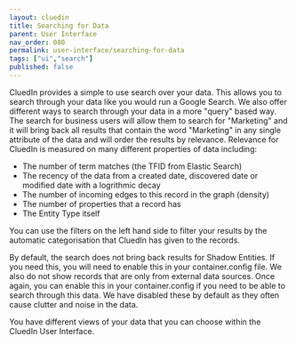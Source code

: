 ```yaml
---
layout: cluedin
title: Searching for Data
parent: User Interface
nav_order: 080
permalink: user-interface/searching-for-data
tags: ["ui","search"]
published: false
---
```


CluedIn provides a simple to use search over your data. This allows you to search through your data like you would run a Google Search. We also offer different ways to search through your data in a more "query" based way. The search for business users will allow them to search for "Marketing" and it will bring back all results that contain the word "Marketing" in any single attribute of the data and will order the results by relevance. Relevance for CluedIn is measured on many different properties of data including:

 - The number of term matches (the TFID from Elastic Search)
 - The recency of the data from a created date, discovered date or modified date with a logrithmic decay
 - The number of incoming edges to this record in the graph (density)
 - The number of properties that a record has
 - The Entity Type itself

 You can use the filters on the left hand side to filter your results by the automatic categorisation that CluedIn has given to the records. 

 By default, the search does not bring back results for Shadow Entities. If you need this, you will need to enable this in your container.config file. We also do not show records that are only from external data sources. Once again, you can enable this in your container.config if you need to be able to search through this data. We have disabled these by default as they often cause clutter and noise in the data. 

 You have different views of your data that you can choose within the CluedIn User Interface. 